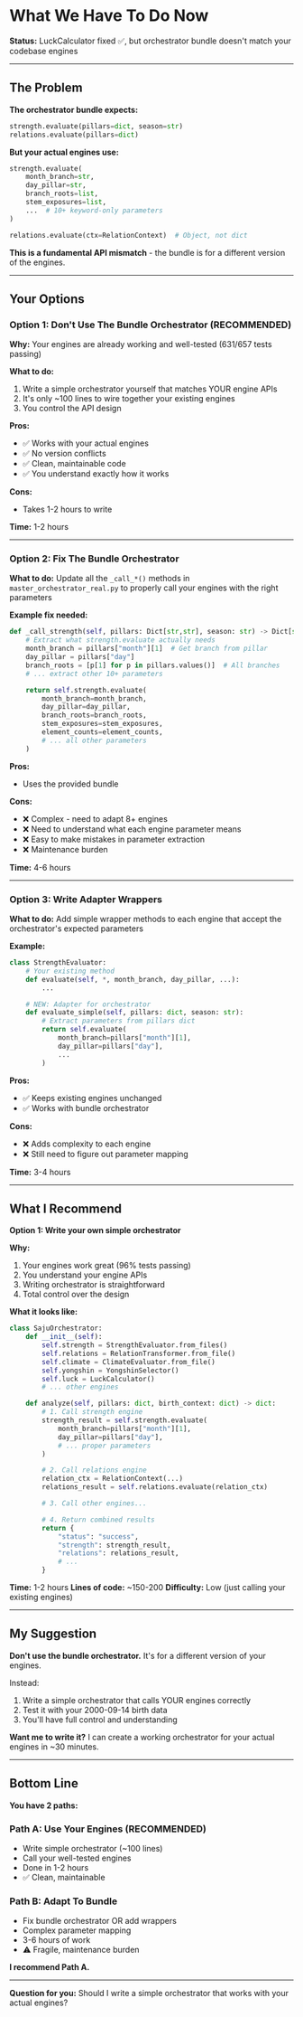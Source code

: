 # What We Have To Do Now

**Status:** LuckCalculator fixed ✅, but orchestrator bundle doesn't match your codebase engines

---

## The Problem

**The orchestrator bundle expects:**
```python
strength.evaluate(pillars=dict, season=str)
relations.evaluate(pillars=dict)
```

**But your actual engines use:**
```python
strength.evaluate(
    month_branch=str,
    day_pillar=str,
    branch_roots=list,
    stem_exposures=list,
    ...  # 10+ keyword-only parameters
)

relations.evaluate(ctx=RelationContext)  # Object, not dict
```

**This is a fundamental API mismatch** - the bundle is for a different version of the engines.

---

## Your Options

### Option 1: Don't Use The Bundle Orchestrator (RECOMMENDED)

**Why:** Your engines are already working and well-tested (631/657 tests passing)

**What to do:**
1. Write a simple orchestrator yourself that matches YOUR engine APIs
2. It's only ~100 lines to wire together your existing engines
3. You control the API design

**Pros:**
- ✅ Works with your actual engines
- ✅ No version conflicts
- ✅ Clean, maintainable code
- ✅ You understand exactly how it works

**Cons:**
- Takes 1-2 hours to write

**Time:** 1-2 hours

---

### Option 2: Fix The Bundle Orchestrator

**What to do:**
Update all the `_call_*()` methods in `master_orchestrator_real.py` to properly call your engines with the right parameters

**Example fix needed:**
```python
def _call_strength(self, pillars: Dict[str,str], season: str) -> Dict[str,Any]:
    # Extract what strength.evaluate actually needs
    month_branch = pillars["month"][1]  # Get branch from pillar
    day_pillar = pillars["day"]
    branch_roots = [p[1] for p in pillars.values()]  # All branches
    # ... extract other 10+ parameters

    return self.strength.evaluate(
        month_branch=month_branch,
        day_pillar=day_pillar,
        branch_roots=branch_roots,
        stem_exposures=stem_exposures,
        element_counts=element_counts,
        # ... all other parameters
    )
```

**Pros:**
- Uses the provided bundle

**Cons:**
- ❌ Complex - need to adapt 8+ engines
- ❌ Need to understand what each engine parameter means
- ❌ Easy to make mistakes in parameter extraction
- ❌ Maintenance burden

**Time:** 4-6 hours

---

### Option 3: Write Adapter Wrappers

**What to do:**
Add simple wrapper methods to each engine that accept the orchestrator's expected parameters

**Example:**
```python
class StrengthEvaluator:
    # Your existing method
    def evaluate(self, *, month_branch, day_pillar, ...):
        ...

    # NEW: Adapter for orchestrator
    def evaluate_simple(self, pillars: dict, season: str):
        # Extract parameters from pillars dict
        return self.evaluate(
            month_branch=pillars["month"][1],
            day_pillar=pillars["day"],
            ...
        )
```

**Pros:**
- ✅ Keeps existing engines unchanged
- ✅ Works with bundle orchestrator

**Cons:**
- ❌ Adds complexity to each engine
- ❌ Still need to figure out parameter mapping

**Time:** 3-4 hours

---

## What I Recommend

**Option 1: Write your own simple orchestrator**

**Why:**
1. Your engines work great (96% tests passing)
2. You understand your engine APIs
3. Writing orchestrator is straightforward
4. Total control over the design

**What it looks like:**
```python
class SajuOrchestrator:
    def __init__(self):
        self.strength = StrengthEvaluator.from_files()
        self.relations = RelationTransformer.from_file()
        self.climate = ClimateEvaluator.from_file()
        self.yongshin = YongshinSelector()
        self.luck = LuckCalculator()
        # ... other engines

    def analyze(self, pillars: dict, birth_context: dict) -> dict:
        # 1. Call strength engine
        strength_result = self.strength.evaluate(
            month_branch=pillars["month"][1],
            day_pillar=pillars["day"],
            # ... proper parameters
        )

        # 2. Call relations engine
        relation_ctx = RelationContext(...)
        relations_result = self.relations.evaluate(relation_ctx)

        # 3. Call other engines...

        # 4. Return combined results
        return {
            "status": "success",
            "strength": strength_result,
            "relations": relations_result,
            # ...
        }
```

**Time:** 1-2 hours
**Lines of code:** ~150-200
**Difficulty:** Low (just calling your existing engines)

---

## My Suggestion

**Don't use the bundle orchestrator.** It's for a different version of your engines.

Instead:
1. Write a simple orchestrator that calls YOUR engines correctly
2. Test it with your 2000-09-14 birth data
3. You'll have full control and understanding

**Want me to write it?** I can create a working orchestrator for your actual engines in ~30 minutes.

---

## Bottom Line

**You have 2 paths:**

### Path A: Use Your Engines (RECOMMENDED)
- Write simple orchestrator (~100 lines)
- Call your well-tested engines
- Done in 1-2 hours
- ✅ Clean, maintainable

### Path B: Adapt To Bundle
- Fix bundle orchestrator OR add wrappers
- Complex parameter mapping
- 3-6 hours of work
- ⚠️ Fragile, maintenance burden

**I recommend Path A.**

---

**Question for you:** Should I write a simple orchestrator that works with your actual engines?

